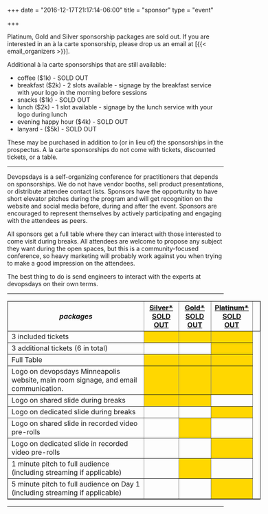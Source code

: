 +++
date = "2016-12-17T21:17:14-06:00"
title = "sponsor"
type = "event"

+++

Platinum, Gold and Silver sponsorship packages are sold out. If you are interested in an à la carte sponsorship, please drop us an email at [{{< email_organizers >}}].

Additional à la carte sponsorships that are still available:

<ul>
<li>coffee ($1k) - SOLD OUT
<li>breakfast ($2k) - 2 slots available - signage by the breakfast service with your logo in the morning before sessions
<li>snacks ($1k) - SOLD OUT
<li>lunch ($2k) - 1 slot available - signage by the lunch service with your logo during lunch
<li>evening happy hour ($4k) - SOLD OUT
<li>lanyard - ($5k) - SOLD OUT
</ul>

These may be purchased in addition to (or in lieu of) the sponsorships in the prospectus. A la carte sponsorships do not come with tickets, discounted tickets, or a table.

<hr>

Devopsdays is a self-organizing conference for practitioners that depends on sponsorships. We do not have vendor booths, sell product presentations, or distribute attendee contact lists. Sponsors have the opportunity to have short elevator pitches during the program and will get recognition on the website and social media before, during and after the event. Sponsors are encouraged to represent themselves by actively participating and engaging with the attendees as peers.


All sponsors get a full table where they can interact with those interested to come visit during breaks. All attendees are welcome to propose any subject they want during the open spaces, but this is a community-focused conference, so heavy marketing will probably work against you when trying to make a good impression on the attendees.

The best thing to do is send engineers to interact with the experts at devopsdays on their own terms.
<br>
<hr/>

<div style="width:590px">
<table border=1 cellspacing=1>
  <tr>
    <th><i>packages</i></th>
    <th><center><b><u><del>Silver*</del><br />SOLD OUT</u><br></b></center></th>
    <th><center><b><u><del>Gold*</del><br />SOLD OUT</u></b></center></th>
    <th><center><b><u><del>Platinum*</del><br />SOLD OUT</u></b></center></th>
    <th></th>
  </tr>
<tr><td>3 included tickets</td><td bgcolor="gold">&nbsp;</td><td bgcolor="gold">&nbsp;</td><td bgcolor="gold">&nbsp;</td></tr>
<tr><td>3 additional tickets (6 in total)</td><td>&nbsp;</td><td>&nbsp;</td><td bgcolor="gold">&nbsp;</td></tr>
<tr><td>Full Table</td><td bgcolor="gold">&nbsp;</td><td bgcolor="gold">&nbsp;</td><td bgcolor="gold">&nbsp;</td></tr>
<tr><td>Logo on devopsdays Minneapolis website, main room signage, and email communication.</td><td bgcolor="gold">&nbsp;</td><td bgcolor="gold">&nbsp;</td><td bgcolor="gold">&nbsp;</td></tr>
<tr><td>Logo on shared slide during breaks</td><td bgcolor="gold">&nbsp;</td><td bgcolor="gold">&nbsp;</td><td>&nbsp;</td></tr>
<tr><td>Logo on dedicated slide during breaks</td><td>&nbsp;</td><td>&nbsp;</td><td bgcolor="gold">&nbsp;</td></tr>
<tr><td>Logo on shared slide in recorded video pre-rolls</td><td>&nbsp;</td><td bgcolor="gold">&nbsp;</td><td>&nbsp;</td></tr>
<tr><td>Logo on dedicated slide in recorded video pre-rolls</td><td>&nbsp;</td><td>&nbsp;</td><td bgcolor="gold">&nbsp;</td></tr>
<tr><td>1 minute pitch to full audience (including streaming if applicable)</td><td>&nbsp;</td><td bgcolor="gold">&nbsp;</td><td>&nbsp;</td></tr>
<tr><td>5 minute pitch to full audience on Day 1 (including streaming if applicable)</td><td>&nbsp;</td><td>&nbsp;</td><td bgcolor="gold">&nbsp;</td></tr>
</table>


</div>

<hr/>
